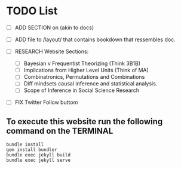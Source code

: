 # TODO List
- [ ] ADD SECTION on (akin to docs) 
- [ ] ADD file to /layout/ that contains bookdown that ressembles doc.

- [ ] RESEARCH Website Sections:
	-	[ ] Bayesian v Frequentist Theorizing (Think 3B1B)
	-	[ ] Implications from Higher Level Units (Think of MA)
	-	[ ] Combinatronics, Permutations and Combinations
	-	[ ] Diff mindsets causal inference and statistical analysis.
  -	[ ] Scope of Inference in Social Science Research
- [ ] FIX Twitter Follow buttom
## To execute this website run the following command on the TERMINAL

```
bundle install
gem install bundler
bundle exec jekyll build
bundle exec jekyll serve 
```